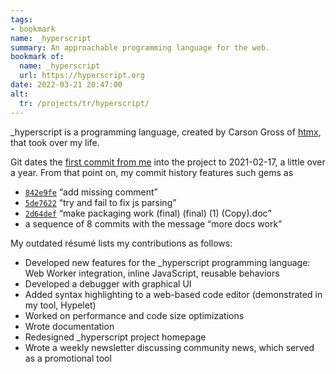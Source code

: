```yaml
---
tags:
- bookmark
name: _hyperscript
summary: An approachable programming language for the web.
bookmark of:
  name: _hyperscript
  url: https://hyperscript.org
date: 2022-03-21 20:47:00
alt:
  tr: /projects/tr/hyperscript/
---
```


\_hyperscript is a programming language, created by Carson Gross of [htmx], 
that took over my life.

[htmx]: https://htmx.org

Git dates the [first commit from me] into the project to 
<time>2021-02-17</time>, a little over a year. From that point on, my commit history features such gems as

 - [`842e9fe`] <q>add missing comment</q>
 - [`5de7622`] <q>try and fail to fix js parsing</q>
 - [`2d64def`] <q>make packaging work (final) (final) (1) (Copy).doc</q>
 - a sequence of 8 commits with the message <q>more docs work</q>

My outdated résumé lists my contributions as follows:

 - Developed new features for the _hyperscript programming language: Web Worker integration, inline JavaScript, reusable behaviors
 - Developed a debugger with graphical UI
 - Added syntax highlighting to a web-based code editor (demonstrated in my tool, Hypelet)
 - Worked on performance and code size optimizations
 - Wrote documentation
 - Redesigned _hyperscript project homepage
 - Wrote a weekly newsletter discussing community news, which served as a promotional tool 

[first commit from me]: https://github.com/bigskysoftware/_hyperscript/commit/6d4c0ead879e911cd45eeafe102013afd4a3b565
[`842e9fe`]: https://github.com/bigskysoftware/_hyperscript/commit/842e9fe1d9f2212a1588e131b4047e965612f6e5
[`5de7622`]: https://github.com/bigskysoftware/_hyperscript/commit/5de762269db03221d0ef56ef45463de7cffe680b
[`2d64def`]: https://github.com/bigskysoftware/_hyperscript/commit/2d64def1205bcdd3ccfc71d461198c6c2dad05c1